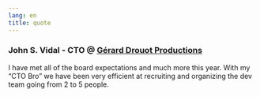 ```yaml
---
lang: en
title: quote
---
```

### John S. Vidal - CTO @ [Gérard Drouot Productions](https://www.gdp.fr/)

I have met all of the board expectations and much more this year. With my “CTO Bro” we have been very efficient at recruiting and organizing the dev team going from 2 to 5 people.

